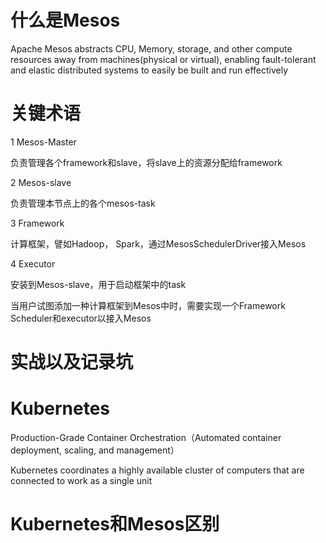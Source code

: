 # 什么是Mesos

Apache Mesos abstracts CPU, Memory, storage, and other compute resources away from machines(physical or virtual), enabling fault-tolerant and elastic distributed systems to easily be built and run effectively

# 关键术语

1 Mesos-Master

负责管理各个framework和slave，将slave上的资源分配给framework

2 Mesos-slave

负责管理本节点上的各个mesos-task

3 Framework

计算框架，譬如Hadoop， Spark，通过MesosSchedulerDriver接入Mesos

4 Executor

安装到Mesos-slave，用于启动框架中的task

当用户试图添加一种计算框架到Mesos中时，需要实现一个Framework Scheduler和executor以接入Mesos

# 实战以及记录坑



# Kubernetes

Production-Grade Container Orchestration（Automated container deployment, scaling, and management）

Kubernetes coordinates a highly available cluster of computers that are connected to work as a single unit

# Kubernetes和Mesos区别
